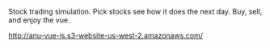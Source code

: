 Stock trading simulation. Pick stocks see how it does the next day. Buy, sell, and enjoy the vue.

http://anu-vue-js.s3-website-us-west-2.amazonaws.com/
